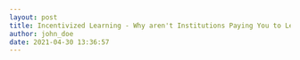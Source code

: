 ```yaml
---
layout: post
title: Incentivized Learning - Why aren't Institutions Paying You to Learn?
author: john_doe
date: 2021-04-30 13:36:57
---
```

